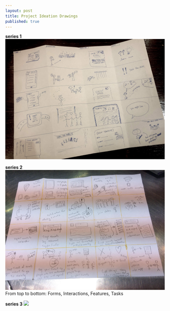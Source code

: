 ```yaml
---
layout: post
title: Project Ideation Drawings
published: true
---
```


**series 1**
![](/img/project_ideation_1.jpg)


**series 2**
![](/img/project_ideation2.jpg)
From top to bottom: Forms, Interactions, Features, Tasks

**series 3**
![]({{site.baseurl}}/img/71823045_1330886627085336_1832218711872765952_n.jpg)


